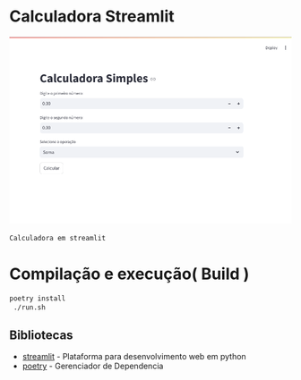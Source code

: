 # Calculadora Streamlit

![Tela inicial](./home.gif)

    Calculadora em streamlit

# Compilação e execução( Build )

```
poetry install
 ./run.sh
```
## Bibliotecas

* [streamlit](https://streamlit.io/) - Plataforma para desenvolvimento web em python
* [poetry](https://python-poetry.org/) - Gerenciador de Dependencia

 


